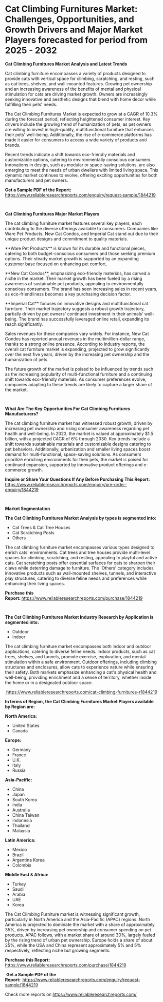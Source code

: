 <p><h1>Cat Climbing Furnitures Market: Challenges, Opportunities, and Growth Drivers and Major Market Players forecasted for period from 2025 - 2032</h1></p><p><strong>Cat Climbing Furnitures Market Analysis and Latest Trends</strong></p>
<p><p>Cat climbing furniture encompasses a variety of products designed to provide cats with vertical space for climbing, scratching, and resting, such as cat trees, shelves, and wall-mounted features. Growing pet ownership and an increasing awareness of the benefits of mental and physical stimulation for cats are driving market growth. Owners are increasingly seeking innovative and aesthetic designs that blend with home decor while fulfilling their pets' needs.</p><p>The Cat Climbing Furnitures Market is expected to grow at a CAGR of 10.3% during the forecast period, reflecting heightened consumer interest. Key drivers include the growing trend of humanization of pets, as pet owners are willing to invest in high-quality, multifunctional furniture that enhances their pets' well-being. Additionally, the rise of e-commerce platforms has made it easier for consumers to access a wide variety of products and brands.</p><p>Recent trends indicate a shift towards eco-friendly materials and customizable options, catering to environmentally conscious consumers. Innovations in design, such as modular or space-saving solutions, are also emerging to meet the needs of urban dwellers with limited living space. This dynamic market continues to evolve, offering exciting opportunities for both manufacturers and pet owners.</p></p>
<p><strong>Get a Sample PDF of the Report:&nbsp;</strong> <a href="https://www.reliableresearchreports.com/enquiry/request-sample/1844219?utm_campaign=3012&utm_medium=2&utm_source=Github&utm_content=ia&utm_term=05042025&utm_id=cat-climbing-furnitures">https://www.reliableresearchreports.com/enquiry/request-sample/1844219</a></p>
<p>&nbsp;</p>
<p><strong>Cat Climbing Furnitures Major Market Players</strong></p>
<p><p>The cat climbing furniture market features several key players, each contributing to the diverse offerings available to consumers. Companies like Ware Pet Products, New Cat Condos, and Imperial Cat stand out due to their unique product designs and commitment to quality materials.</p><p>**Ware Pet Products** is known for its durable and functional pieces, catering to both budget-conscious consumers and those seeking premium options. Their steady market growth is supported by an expanding customer base focused on enhancing pet comfort.</p><p>**New Cat Condos**, emphasizing eco-friendly materials, has carved a niche in the market. Their market growth has been fueled by a rising awareness of sustainable pet products, appealing to environmentally conscious consumers. The brand has seen increasing sales in recent years, as eco-friendliness becomes a key purchasing decision factor.</p><p>**Imperial Cat** focuses on innovative designs and multifunctional cat furniture. Their market trajectory suggests a robust growth trajectory, partially driven by pet owners' continued investment in their animals' well-being. The brand has successfully leveraged online retail, expanding its reach significantly.</p><p>Sales revenues for these companies vary widely. For instance, New Cat Condos has reported annual revenues in the multimillion-dollar range, thanks to a strong online presence. According to industry reports, the overall cat furniture market is expanding, projected to grow significantly over the next five years, driven by the increasing pet ownership and the humanization of pets.</p><p>The future growth of the market is poised to be influenced by trends such as the increasing popularity of multi-functional furniture and a continuing shift towards eco-friendly materials. As consumer preferences evolve, companies adapting to these trends are likely to capture a larger share of the market.</p></p>
<p>&nbsp;</p>
<p><strong>What Are The Key Opportunities For Cat Climbing Furnitures Manufacturers?</strong></p>
<p><p>The cat climbing furniture market has witnessed robust growth, driven by increasing pet ownership and rising consumer awareness regarding pet health and well-being. In 2023, the market is valued at approximately $1.5 billion, with a projected CAGR of 6% through 2030. Key trends include a shift towards sustainable materials and customizable designs catering to pet behaviors. Additionally, urbanization and smaller living spaces boost demand for multi-functional, space-saving solutions. As consumers prioritize enriching environments for their pets, the market is poised for continued expansion, supported by innovative product offerings and e-commerce growth.</p></p>
<p><strong>Inquire or Share Your Questions If Any Before Purchasing This Report:</strong> <a href="https://www.reliableresearchreports.com/enquiry/pre-order-enquiry/1844219?utm_campaign=3012&utm_medium=2&utm_source=Github&utm_content=ia&utm_term=05042025&utm_id=cat-climbing-furnitures">https://www.reliableresearchreports.com/enquiry/pre-order-enquiry/1844219</a></p>
<p>&nbsp;</p>
<p><strong>Market Segmentation</strong></p>
<p><strong>The Cat Climbing Furnitures Market Analysis by types is segmented into:</strong></p>
<p><ul><li>Cat Trees & Cat Tree Houses</li><li>Cat Scratching Posts</li><li>Others</li></ul></p>
<p><p>The cat climbing furniture market encompasses various types designed to enrich cats' environments. Cat trees and tree houses provide multi-level spaces for climbing, scratching, and resting, appealing to playful and active cats. Cat scratching posts offer essential surfaces for cats to sharpen their claws while deterring damage to furniture. The 'Others' category includes innovative products such as wall-mounted shelves, tunnels, and interactive play structures, catering to diverse feline needs and preferences while enhancing their living spaces.</p></p>
<p><strong>Purchase this Report:&nbsp;</strong><a href="https://www.reliableresearchreports.com/purchase/1844219?utm_campaign=3012&utm_medium=2&utm_source=Github&utm_content=ia&utm_term=05042025&utm_id=cat-climbing-furnitures">https://www.reliableresearchreports.com/purchase/1844219</a></p>
<p>&nbsp;</p>
<p><strong>The Cat Climbing Furnitures Market Industry Research by Application is segmented into:</strong></p>
<p><ul><li>Outdoor</li><li>Indoor</li></ul></p>
<p><p>The cat climbing furniture market encompasses both indoor and outdoor applications, catering to diverse feline needs. Indoor products, such as cat trees, shelves, and tunnels, promote exercise, exploration, and mental stimulation within a safe environment. Outdoor offerings, including climbing structures and enclosures, allow cats to experience nature while ensuring their safety. Both markets emphasize enhancing a cat's physical health and well-being, providing enrichment and a sense of territory, whether inside the home or in a designated outdoor space.</p></p>
<p><a href="https://www.reliableresearchreports.com/cat-climbing-furnitures-r1844219?utm_campaign=3012&utm_medium=2&utm_source=Github&utm_content=ia&utm_term=05042025&utm_id=cat-climbing-furnitures">&nbsp;https://www.reliableresearchreports.com/cat-climbing-furnitures-r1844219</a></p>
<p><strong>In terms of Region, the Cat Climbing Furnitures Market Players available by Region are:</strong></p>
<p>
    <p> <strong> North America: </strong>
        <ul>
            <li>United States</li>
            <li>Canada</li>
        </ul>
        </p> 
    <p> <strong> Europe: </strong>
        <ul>
            <li>Germany</li>
            <li>France</li>
            <li>U.K.</li>
            <li>Italy</li>
            <li>Russia</li>
        </ul>
        </p> 
    <p> <strong> Asia-Pacific: </strong>
        <ul>
            <li>China</li>
            <li>Japan</li>
            <li>South Korea</li>
            <li>India</li>
            <li>Australia</li>
            <li>China Taiwan</li>
            <li>Indonesia</li>
            <li>Thailand</li>
            <li>Malaysia</li>
        </ul>
        </p> 
    <p> <strong> Latin America: </strong>
        <ul>
            <li>Mexico</li>
            <li>Brazil</li>
            <li>Argentina Korea</li>
            <li>Colombia</li>
        </ul>
        </p> 
    <p> <strong> Middle East & Africa: </strong>
        <ul>
            <li>Turkey</li>
            <li>Saudi</li>
            <li>Arabia</li>
            <li>UAE</li>
            <li>Korea</li>
        </ul>
    </p>
    </p>
<p><p>The Cat Climbing Furniture market is witnessing significant growth, particularly in North America and the Asia-Pacific (APAC) regions. North America is projected to dominate the market with a share of approximately 35%, driven by increasing pet ownership and consumer spending on pet products. APAC follows, with a market share of around 30%, largely fueled by the rising trend of urban pet ownership. Europe holds a share of about 25%, while the USA and China represent approximately 5% and 5% respectively, reflecting niche but growing segments.</p></p>
<p><strong>Purchase this Report: </strong><a href="https://www.reliableresearchreports.com/purchase/1844219?utm_campaign=3012&utm_medium=2&utm_source=Github&utm_content=ia&utm_term=05042025&utm_id=cat-climbing-furnitures">https://www.reliableresearchreports.com/purchase/1844219</a></p>
<p>&nbsp;<strong>Get a Sample PDF of the Report:&nbsp;&nbsp;</strong><a href="https://www.reliableresearchreports.com/enquiry/request-sample/1844219?utm_campaign=3012&utm_medium=2&utm_source=Github&utm_content=ia&utm_term=05042025&utm_id=cat-climbing-furnitures">https://www.reliableresearchreports.com/enquiry/request-sample/1844219</a></p>
<p><strong></strong></p>
<p>Check more reports on <a href="https://www.reliableresearchreports.com/?utm_campaign=3012&utm_medium=2&utm_source=Github&utm_content=ia&utm_term=05042025&utm_id=cat-climbing-furnitures">https://www.reliableresearchreports.com/</a></p>